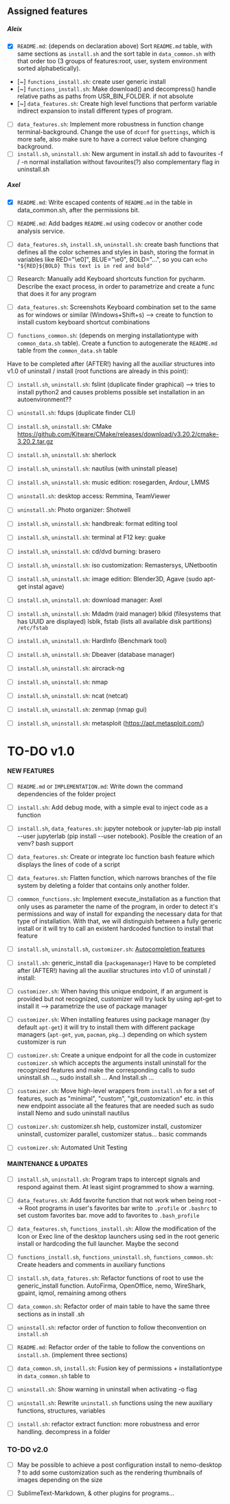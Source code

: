 ## Assigned features
##### Aleix
- [x] `README.md`: (depends on declaration above) Sort `README.md` table, with same sections as `install.sh` and the sort table in `data_common.sh` with that order too (3 groups of features:root, user, system environment sorted alphabetically).
- [~] `functions_install.sh`: create user generic install
- [~] `functions_install.sh`: Make download() and decompress() handle relative paths as paths from USR_BIN_FOLDER. if not absolute
- [~] `data_features.sh`: Create high level functions that perform variable indirect expansion to install different types of program.
- [ ] `data_features.sh`: Implement more robustness in function change terminal-background. Change the use of `dconf` for `gsettings`, which is more safe, also make sure to have a correct value before changing background.  
- [ ] `install.sh`, `uninstall.sh`: New argument in install.sh add to favourites -f / -n normal installation without favourites(?) also complementary flag in uninstall.sh

##### Axel
- [x] `README.md`: Write escaped contents of `README.md` in the table in data_common.sh, after the permissions bit. 
- [ ] `README.md`: Add badges `README.md` using codecov or another code analysis service.
- [ ] `data_features.sh`, `install.sh`, `uninstall.sh`: create bash functions that defines all the color schemes and styles in bash, storing the format in variables like RED="\e0]", BLUE="\e0", BOLD="...",  so you can `echo "${RED}${BOLD} This text is in red and bold"`
- [ ] Research: Manually add Keyboard shortcuts function for pycharm. Describe the exact process, in order to parametrize and create a func that does it for any program
- [ ] `data_features.sh`: Screenshots Keyboard combination set to the same as for windows or similar (Windows+Shift+s) --> create to function to install custom keyboard shortcut combinations
- [ ] `functions_common.sh`: (depends on merging installationtype with `common_data.sh` table). Create a function to autogenerate the `README.md` table from the `common_data.sh` table


Have to be completed after (AFTER!) having all the auxiliar structures into v1.0 of uninstall / install (root functions are already in this point):
- [ ] `install.sh`, `uninstall.sh`: fslint (duplicate finder graphical) --> tries to install python2 and causes problems possible set installation in an autoenvironment??
- [ ] `uninstall.sh`: fdups  (duplicate finder CLI)
- [ ] `install.sh`, `uninstall.sh`: CMake https://github.com/Kitware/CMake/releases/download/v3.20.2/cmake-3.20.2.tar.gz
- [ ] `install.sh`, `uninstall.sh`: sherlock
- [ ] `install.sh`, `uninstall.sh`: nautilus (with uninstall please)
- [ ] `install.sh`, `uninstall.sh`: music edition: rosegarden, Ardour, LMMS
- [ ] `uninstall.sh`: desktop access: Remmina, TeamViewer
- [ ] `uninstall.sh`: Photo organizer: Shotwell  
- [ ] `install.sh`, `uninstall.sh`: handbreak: format editing tool
- [ ] `install.sh`, `uninstall.sh`: terminal at F12 key: guake
- [ ] `install.sh`, `uninstall.sh`: cd/dvd burning: brasero
- [ ] `install.sh`, `uninstall.sh`: iso customization: Remastersys, UNetbootin
- [ ] `install.sh`, `uninstall.sh`: image edition: Blender3D, Agave (sudo apt-get instal agave)
- [ ] `install.sh`, `uninstall.sh`: download manager: Axel
- [ ] `install.sh`, `uninstall.sh`: Mdadm (raid manager) blkid (filesystems that has UUID are displayed) lsblk, fstab (lists all available disk partitions) `/etc/fstab` 
- [ ] `install.sh`, `uninstall.sh`: HardInfo (Benchmark tool)
- [ ] `install.sh`, `uninstall.sh`: Dbeaver (database manager)
- [ ] `install.sh`, `uninstall.sh`: aircrack-ng
- [ ] `install.sh`, `uninstall.sh`: nmap
- [ ] `install.sh`, `uninstall.sh`: ncat (netcat)
- [ ] `install.sh`, `uninstall.sh`: zenmap (nmap gui)
- [ ] `install.sh`, `uninstall.sh`: metasploit (https://apt.metasploit.com/) 


# TO-DO v1.0

#### NEW FEATURES

- [ ] `README.md` or `IMPLEMENTATION.md`: Write down the command dependencies of the folder project
- [ ] `install.sh`: Add debug mode, with a simple eval to inject code as a function
- [ ] `install.sh`, `data_features.sh`: jupyter notebook or jupyter-lab pip install --user jupyterlab (pip install --user notebook). Posible the creation of an venv? bash support
- [ ] `data_features.sh`: Create or integrate loc function bash feature which displays the lines of code of a script  
- [ ] `data_features.sh`: Flatten function, which narrows branches of the file system by deleting a folder that contains only another folder.
- [ ] `commmon_functions.sh`: Implement execute_installation as a function that only uses as parameter the name of the program, in order to detect it's permissions and way of install for expanding the necessary data for that type of installation. With that, we will distinguish between a fully generic install or it will try to call an existent hardcoded function to install that feature
- [ ] `install.sh`, `uninstall.sh`, `customizer.sh`: [Autocompletion features](https://stuff-things.net/2016/05/11/bash-autocompletion/#:~:text=BASH%20autocompletion%20is%20a%20system,to%20complete%20filenames%20and%20paths.&text=You%20can%20override%20this%20behavior,a%20list%20of%20possible%20completions)
- [ ] `install.sh`: generic_install dia (`packagemanager`)
Have to be completed after (AFTER!) having all the auxiliar structures into v1.0 of uninstall / install:
  
- [ ] `customizer.sh`: When having this unique endpoint, if an argument is provided but not recognized, customizer will try luck by using apt-get to install it --> parametrize the use of package manager 
- [ ] `customizer.sh`: When installing features using package manager (by default `apt-get`) it will try to install them with different package managers (`apt-get`, `yum`, `pacman`, `pkg`...) depending on which system customizer is run
- [ ] `customizer.sh`: Create a unique endpoint for all the code in customizer `customizer.sh` which accepts the arguments install uninstall for the recognized features and make the corresponding calls to sudo uninstall.sh ..., sudo install.sh ... And Install.sh ...
- [ ] `customizer.sh`: Move high-level wrappers from `install.sh` for a set of features, such as "minimal", "custom", "git_customization" etc. in this new endpoint associate all the features that are needed such as sudo install Nemo and sudo uninstall nautilus
- [ ] `customizer.sh`: customizer.sh help, customizer install, customizer uninstall, customizer parallel, customizer status... basic commands
- [ ] `customizer.sh`: Automated Unit Testing

#### MAINTENANCE & UPDATES
- [ ] `install.sh`, `uninstall.sh`: Program traps to intercept signals and respond against them. At least sigint programmed to show a warning.
- [ ] `data_features.sh`: Add favorite function that not work when being root --> Root programs in user's favorites bar write to `.profile` or `.bashrc` to set custom favorites bar. move add to favorites to `.bash_profile`
- [ ] `data_features.sh`, `functions_install.sh`: Allow the modification of the Icon or Exec line of the desktop launchers using sed in the root generic install or hardcoding the full launcher. Maybe the second
- [ ] `functions_install.sh`, `functions_uninstall.sh`, `functions_common.sh`: Create headers and comments in auxiliary functions
- [ ] `install.sh`, `data_fatures.sh`: Refactor functions of root to use the generic_install function. AutoFirma, OpenOffice, nemo, WireShark, gpaint, iqmol, remaining among others
- [ ] `data_common.sh`: Refactor order of main table to have the same three sections as in install .sh
- [ ] `uninstall.sh`: refactor order of function to follow theconvention on `install.sh`  
- [ ] `README.md`: Refactor order of the table to follow the conventions on `install.sh`. (implement three sections)
- [ ] `data_common.sh`, `install.sh`: Fusion key of permissions + installationtype in `data_common.sh` table to 
- [ ] `uninstall.sh`: Show warning in uninstall when activating -o flag
- [ ] `uninstall.sh`: Rewrite `uninstall.sh` functions using the new auxiliary functions, structures, variables
- [ ] `install.sh`: refactor extract function: more robustness and error handling. decompress in a folder


### TO-DO v2.0
- [ ] May be possible to achieve a post configuration install to nemo-desktop ? to add some customization such as the rendering thumbnails of images depending on the size
- [ ] SublimeText-Markdown, & other plugins for programs...

